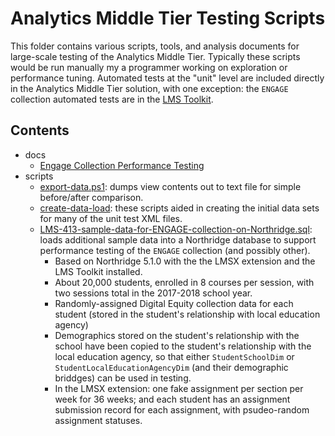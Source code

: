 # Analytics Middle Tier Testing Scripts

This folder contains various scripts, tools, and analysis documents for
large-scale testing of the Analytics Middle Tier. Typically these scripts would
be run manually my a programmer working on exploration or performance tuning.
Automated tests at the "unit" level are included directly in the Analytics
Middle Tier solution, with one exception: the `ENGAGE` collection automated
tests are in the [LMS
Toolkit](https://github.com/Ed-Fi-Alliance-OSS/LMS-Toolkit/tree/main/utils/amt-integration-tests).

## Contents

* docs
  * [Engage Collection Performance Testing](docs/Engage-Collection-Performance.md)
* scripts
  * [export-data.ps1](scripts/export-data.ps1): dumps view contents out to text
    file for simple before/after comparison.
  * [create-data-load](scripts/create-data-load): these scripts aided in creating the
    initial data sets for many of the unit test XML files.
  * [LMS-413-sample-data-for-ENGAGE-collection-on-Northridge.sql](scripts/LMS-413-sample-data-for-ENGAGE-collection-on-Northridge.sql):
    loads additional sample data into a Northridge  database to support
    performance testing of the `ENGAGE` collection (and possibly other).
    * Based on Northridge 5.1.0 with the the LMSX extension and the LMS Toolkit
      installed.
    * About 20,000 students, enrolled in 8 courses per session, with two
      sessions total in the 2017-2018 school year.
    * Randomly-assigned Digital Equity collection data for each student (stored
      in the student's relationship with local education agency)
    * Demographics stored on the student's relationship with the school have
      been copied to the student's relationship with the local education agency,
      so that either `StudentSchoolDim` or `StudentLocalEducationAgencyDim` (and
      their demographic briddges) can be used in testing.
    * In the LMSX extension: one fake assignment per section per week for 36
      weeks; and each student has an assignment submission record for each
      assignment, with psudeo-random assignment statuses.
